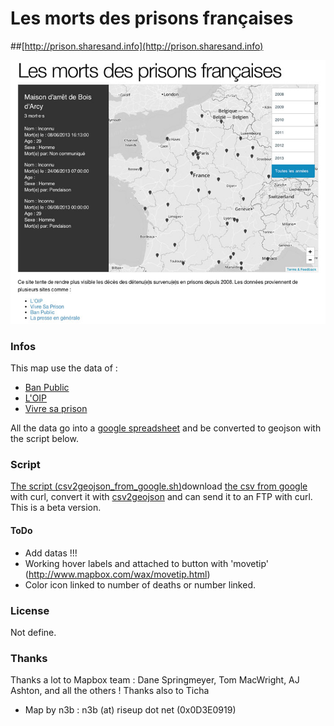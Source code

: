 # Les morts des prisons françaises

##[http://prison.sharesand.info](http://prison.sharesand.info)


![Screenshot](Capture_MortsPrisons.jpg)

### Infos

This map use the data of :

* [Ban Public](http://prison.eu.org/spip.php?rubrique69)
* [L'OIP](http://www.oip.org/)
* [Vivre sa prison](http://vivresaprison.overblog.com/)

All the data go into a [google spreadsheet](https://docs.google.com/spreadsheet/ccc?key=0Aqv-ZGeNYxijdHFzVFVYZWJmNVhzZG9kQkxEdTB3T0E&usp=sharing) and be converted to geojson with the script below.

### Script

[The script (csv2geojson_from_google.sh)](csv2geojson_from_google.sh)download [the csv from google](https://docs.google.com/spreadsheet/ccc?key=0Aqv-ZGeNYxijdHFzVFVYZWJmNVhzZG9kQkxEdTB3T0E&usp=sharing) with curl, convert it with [csv2geojson](https://github.com/mapbox/csv2geojson) and can send it to an FTP with curl. This is a beta version.

#### ToDo

* Add datas !!!
* Working hover labels and attached to button with 'movetip' (http://www.mapbox.com/wax/movetip.html)
* Color icon linked to number of deaths or number linked. 
    
### License
Not define.

### Thanks
Thanks a lot to Mapbox team : Dane Springmeyer, Tom MacWright, AJ Ashton, and all the others !
Thanks also to Ticha 

* Map by n3b : n3b (at) riseup dot net (0x0D3E0919)
